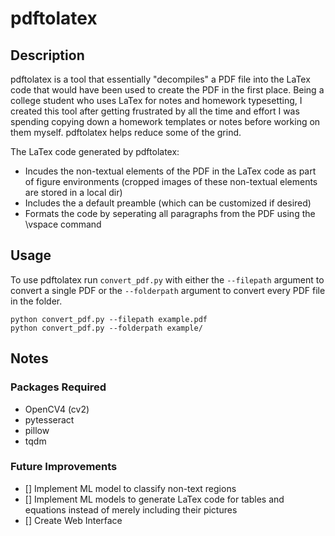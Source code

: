 # pdftolatex   
## Description
pdftolatex is a tool that essentially "decompiles" a PDF file into the LaTex code that would have been used to create the PDF in the first place. Being a college student who uses LaTex for notes and homework typesetting, I created this tool after getting frustrated by all the time and effort I was spending copying down a homework templates or notes before working on them myself. pdftolatex helps reduce some of the grind.

The LaTex code generated by pdftolatex:
- Incudes the non-textual elements of the PDF in the LaTex code as part of figure environments (cropped images of these non-textual elements are stored in a local dir) 
- Includes the a default preamble (which can be customized if desired)
- Formats the code by seperating all paragraphs from the PDF using the \vspace command

## Usage
To use pdftolatex run `convert_pdf.py` with either the `--filepath` argument to convert a single PDF or the `--folderpath` argument to convert every PDF file in the folder. 

    python convert_pdf.py --filepath example.pdf
    python convert_pdf.py --folderpath example/

## Notes
### Packages Required
- OpenCV4 (cv2)
- pytesseract 
- pillow
- tqdm

### Future Improvements
- [] Implement ML model to classify non-text regions
- [] Implement ML models to generate LaTex code for tables and equations instead of merely including their pictures
- [] Create Web Interface
